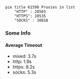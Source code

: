 
```mermaid
pie title 61598 Proxies in list
    "HTTP" : 28565
    "HTTPS": 10535
    "SOCKS" : 30818
```

### Some Info
#### Average Timeout

- mixed: 3.7s
- http: 1.9s
- https: 8.2s
- socks: 5.3s